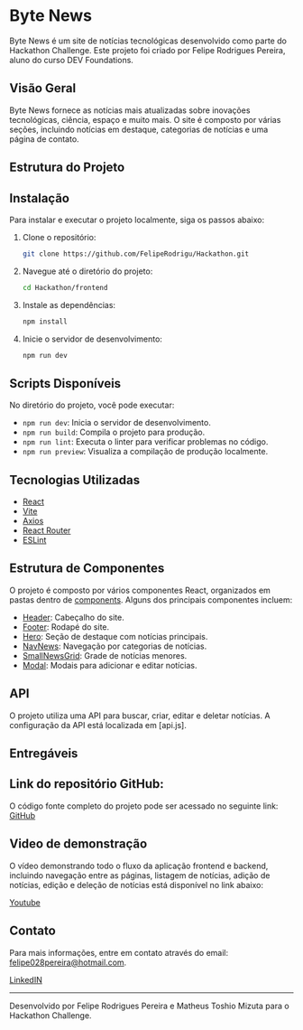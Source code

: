 # Byte News

Byte News é um site de notícias tecnológicas desenvolvido como parte do Hackathon Challenge. Este projeto foi criado por Felipe Rodrigues Pereira, aluno do curso DEV Foundations.

## Visão Geral

Byte News fornece as notícias mais atualizadas sobre inovações tecnológicas, ciência, espaço e muito mais. O site é composto por várias seções, incluindo notícias em destaque, categorias de notícias e uma página de contato.

## Estrutura do Projeto

## Instalação

Para instalar e executar o projeto localmente, siga os passos abaixo:

1. Clone o repositório:
    ```sh
    git clone https://github.com/FelipeRodrigu/Hackathon.git
    ```

2. Navegue até o diretório do projeto:
    ```sh
    cd Hackathon/frontend
    ```

3. Instale as dependências:
    ```sh
    npm install
    ```

4. Inicie o servidor de desenvolvimento:
    ```sh
    npm run dev
    ```

## Scripts Disponíveis

No diretório do projeto, você pode executar:

- `npm run dev`: Inicia o servidor de desenvolvimento.
- `npm run build`: Compila o projeto para produção.
- `npm run lint`: Executa o linter para verificar problemas no código.
- `npm run preview`: Visualiza a compilação de produção localmente.

## Tecnologias Utilizadas

- [React](https://reactjs.org/)
- [Vite](https://vitejs.dev/)
- [Axios](https://axios-http.com/)
- [React Router](https://reactrouter.com/)
- [ESLint](https://eslint.org/)

## Estrutura de Componentes

O projeto é composto por vários componentes React, organizados em pastas dentro de [components](http://_vscodecontentref_/16). Alguns dos principais componentes incluem:

- [Header](http://_vscodecontentref_/17): Cabeçalho do site.
- [Footer](http://_vscodecontentref_/18): Rodapé do site.
- [Hero](http://_vscodecontentref_/19): Seção de destaque com notícias principais.
- [NavNews](http://_vscodecontentref_/20): Navegação por categorias de notícias.
- [SmallNewsGrid](http://_vscodecontentref_/21): Grade de notícias menores.
- [Modal](http://_vscodecontentref_/22): Modais para adicionar e editar notícias.

## API

O projeto utiliza uma API para buscar, criar, editar e deletar notícias. A configuração da API está localizada em [api.js].

## Entregáveis

## Link do repositório GitHub:

O código fonte completo do projeto pode ser acessado no seguinte link:
[GitHub](https://github.com/FelipeRodrigu/Hackathon.git)


## Video de demonstração

O vídeo demonstrando todo o fluxo da aplicação frontend e backend, incluindo navegação entre as páginas, listagem de notícias, adição de notícias, edição e deleção de notícias
está disponível no link abaixo:

[Youtube](https://youtu.be/aey8JBfc62U)

## Contato

Para mais informações, entre em contato através do email: [felipe028pereira@hotmail.com](mailto:felipe028pereira@hotmail.com).

[LinkedIN](https://www.linkedin.com/in/felipe-rodrigues-pereira-010200176/)

---

Desenvolvido por Felipe Rodrigues Pereira e 
Matheus Toshio Mizuta para o Hackathon Challenge.
